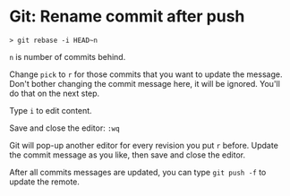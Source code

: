 # Git: Rename commit after push

```
> git rebase -i HEAD~n
```
`n` is number of commits behind.

Change `pick` to `r` for those commits that you want to update the message.
Don't bother changing the commit message here, it will be ignored.
You'll do that on the next step.

Type `i` to edit content.

Save and close the editor: `:wq`

Git will pop-up another editor for every revision you put `r` before.
Update the commit message as you like, then save and close the editor.

After all commits messages are updated, you can type `git push -f` to update the remote.
